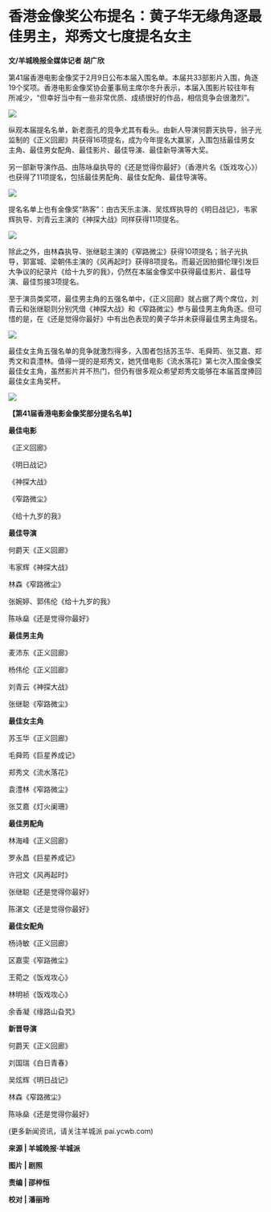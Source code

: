 # 香港金像奖公布提名：黄子华无缘角逐最佳男主，郑秀文七度提名女主

**文/羊城晚报全媒体记者 胡广欣**

第41届香港电影金像奖于2月9日公布本届入围名单。本届共33部影片入围，角逐19个奖项。香港电影金像奖协会董事局主席尔冬升表示，本届入围影片较往年有所减少，“但幸好当中有一些非常优质、成绩很好的作品，相信竞争会很激烈”。

![](https://inews.gtimg.com/newsapp_bt/0/15653690306/1000)

纵观本届提名名单，新老面孔的竞争尤其有看头。由新人导演何爵天执导，翁子光监制的《正义回廊》共获得16项提名，成为今年提名大赢家，入围包括最佳男女主角、最佳男女配角、最佳影片、最佳导演、最佳新导演等大奖。

另一部新导演作品、由陈咏燊执导的《还是觉得你最好》（香港片名《饭戏攻心》）也获得了11项提名，包括最佳男配角、最佳女配角、最佳导演等。

![](https://inews.gtimg.com/newsapp_bt/0/15653690309/1000)

提名名单上也有金像奖“熟客”：由古天乐主演、吴炫辉执导的《明日战记》，韦家辉执导、刘青云主演的《神探大战》同样获得11项提名。

![](https://inews.gtimg.com/newsapp_bt/0/15653690370/1000)

除此之外，由林森执导、张继聪主演的《窄路微尘》获得10项提名；翁子光执导，郭富城、梁朝伟主演的《风再起时》获得8项提名。而最近因拍摄伦理引发巨大争议的纪录片《给十九岁的我》，仍然在本届金像奖中获得最佳影片、最佳导演、最佳剪接3项提名。

至于演员类奖项，最佳男主角的五强名单中，《正义回廊》就占据了两个席位，刘青云和张继聪则分别凭借《神探大战》和《窄路微尘》参与最佳男主角角逐。但可惜的是，在《还是觉得你最好》中有出色表现的黄子华并未获得最佳男主角提名。

![](https://inews.gtimg.com/newsapp_bt/0/15653690401/1000)

最佳女主角五强名单的竞争就激烈得多，入围者包括苏玉华、毛舜筠、张艾嘉、郑秀文和袁澧林。值得一提的是郑秀文，她凭借电影《流水落花》第七次入围金像奖最佳女主角，虽然影片并不热门，但仍有很多观众希望郑秀文能够在本届首度捧回最佳女主角奖杯。

![](https://inews.gtimg.com/newsapp_bt/0/15653690407/1000)

**【第41届香港电影金像奖部分提名名单】**

**最佳电影**

《正义回廊》

《明日战记》

《神探大战》

《窄路微尘》

《给十九岁的我》

**最佳导演**

何爵天《正义回廊》

韦家辉《神探大战》

林森《窄路微尘》

张婉婷、郭伟伦《给十九岁的我》

陈咏燊《还是觉得你最好》

**最佳男主角**

麦沛东《正义回廊》

杨伟伦《正义回廊》

刘青云《神探大战》

张继聪《窄路微尘》

**最佳女主角**

苏玉华《正义回廊》

毛舜筠《巨星养成记》

郑秀文《流水落花》

袁澧林《窄路微尘》

张艾嘉《灯火阑珊》

**最佳男配角**

林海峰《正义回廊》

罗永昌《巨星养成记》

许冠文《风再起时》

张继聪《还是觉得你最好》

陈湛文《还是觉得你最好》

**最佳女配角**

杨诗敏《正义回廊》

区嘉雯《窄路微尘》

王菀之《饭戏攻心》

林明祯《饭戏攻心》

余香凝《缘路山旮旯》

**新晋导演**

何爵天《正义回廊》

刘国瑞《白日青春》

吴炫辉《明日战记》

林森《窄路微尘》

陈咏燊《还是觉得你最好》

(更多新闻资讯，请关注羊城派 pai.ycwb.com)

**来源 | 羊城晚报·羊城派**

**图片 | 剧照**

**责编 | 邵梓恒**

**校对 | 潘丽玲**

